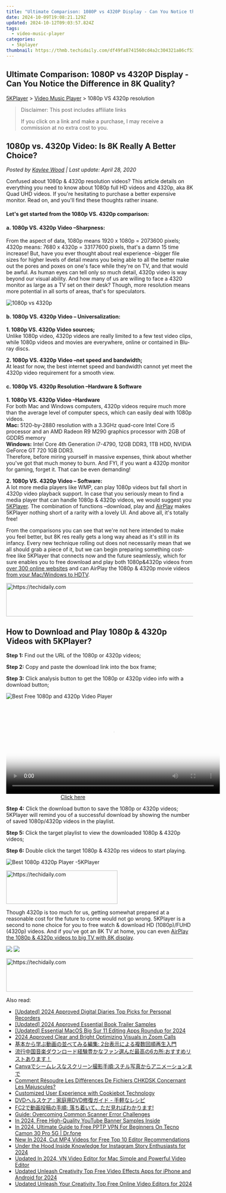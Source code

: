 ```yaml
---
title: "Ultimate Comparison: 1080P vs 4320P Display - Can You Notice the Difference in 8K Quality?"
date: 2024-10-09T19:08:21.129Z
updated: 2024-10-12T09:03:57.824Z
tags:
  - video-music-player
categories:
  - 5kplayer
thumbnail: https://thmb.techidaily.com/df49fa8741560cd4a2c304321a86cf5312094c2923c9c82c5634adc9a69e6807.jpg
---
```


## Ultimate Comparison: 1080P vs 4320P Display - Can You Notice the Difference in 8K Quality?

[5KPlayer](https://tools.techidaily.com/5kplayer/products/) \> [Video Music Player](https://tools.techidaily.com/5kplayer/video-music-player/) \> 1080p VS 4320p resolution

>  Disclaimer: This post includes affiliate links
>
>  If you click on a link and make a purchase, I may receive a commission at no extra cost to you.
>

## 1080p vs. 4320p Video: Is 8K Really A Better Choice?

 _Posted by [Kaylee Wood](https://www.quora.com/profile/Amanda-Hu-21) | Last update: April 28, 2020_

Confused about 1080p & 4320p resolution videos? This article details on everything you need to know about 1080p full HD videos and 4320p, aka 8K Quad UHD videos. If you're hesitating to purchase a better expensive monitor. Read on, and you'll find these thoughts rather insane.

#### **Let's get started from the 1080p VS. 4320p comparison:**

#### a. 1080p VS. 4320p Video –Sharpness:

From the aspect of data, 1080p means 1920 x 1080p = 2073600 pixels; 4320p means: 7680 x 4320p = 33177600 pixels, that's a damn 15 time increase! But, have you ever thought about real experience –bigger file sizes for higher levels of detail means you being able to all the better make out the pores and poxes on one's face while they're on TV, and that would be awful. As human eyes can tell only so much detail, 4320p video is way beyond our visual ability. And how many of us are willing to face a 4320 monitor as large as a TV set on their desk? Though, more resolution means more potential in all sorts of areas, that's for speculators. 

![1080p vs 4320p](https://www.5kplayer.com/video-music-player/img/8k-display-resolution.jpg)

#### b. 1080p VS. 4320p Video – Universalization:

**1\. 1080p VS. 4320p Video sources;**  
Unlike 1080p video, 4320p videos are really limited to a few test video clips, while 1080p videos and movies are everywhere, online or contained in Blu-ray discs. 

**2\. 1080p VS. 4320p Video –net speed and bandwidth;**  
At least for now, the best internet speed and bandwidth cannot yet meet the 4320p video requirement for a smooth view. 

#### c. 1080p VS. 4320p Resolution –Hardware & Software

**1\. 1080p VS. 4320p Video –Hardware**  
For both Mac and Windows computers, 4320p videos require much more than the average level of computer specs, which can easily deal with 1080p videos.   
**Mac:** 5120-by-2880 resolution with a 3.3GHz quad-core Intel Core i5 processor and an AMD Radeon R9 M290 graphics processor with 2GB of GDDR5 memory  
**Windows:** Intel Core 4th Generation i7-4790, 12GB DDR3, 1TB HDD, NVIDIA GeForce GT 720 1GB DDR3.  
Therefore, before miring yourself in massive expenses, think about whether you've got that much money to burn. And FYI, if you want a 4320p monitor for gaming, forget it. That can be even demanding!

**2\. 1080p VS. 4320p Video – Software:**   
A lot more media players like WMP, can play 1080p videos but fall short in 4320p video playback support. In case that you seriously mean to find a media player that can handle 1080p & 4320p videos, we would suggest you [5KPlayer](https://tools.techidaily.com/5kplayer/products/). The combination of functions –download, play and [AirPlay](https://tools.techidaily.com/5kplayer/airplay/) makes 5KPlayer nothing short of a rarity with a lovely UI. And above all, it's totally free!

From the comparisons you can see that we're not here intended to make you feel better, but 8K res really gets a long way ahead as it's still in its infancy. Every new technique rolling out does not necessarily mean that we all should grab a piece of it, but we can begin preparing something cost-free like 5KPlayer that connects now and the future seamlessly, which for sure enables you to free download and play both 1080p&4320p videos from [over 300 online websites](https://tools.techidaily.com/5kplayer/youtube-download/) and can AirPlay the 1080p & 4320p movie videos [from your Mac/Windows to HDTV](https://tools.techidaily.com/5kplayer/airplay/). 

<!-- affiliate ads begin -->
<a href="https://appsumo.8odi.net/c/5597632/2123726/7443" target="_top" id="2123726">
  <img src="//a.impactradius-go.com/display-ad/7443-2123726" border="0" alt="https://techidaily.com" width="600" height="90"/>
</a>
<img height="0" width="0" src="https://appsumo.8odi.net/i/5597632/2123726/7443" style="position:absolute;visibility:hidden;" border="0" />
<!-- affiliate ads end -->

## How to Download and Play 1080p & 4320p Videos with 5KPlayer?

**Step 1:** Find out the URL of the 1080p or 4320p videos;

**Step 2:** Copy and paste the download link into the box frame;

**Step 3:** Click analysis button to get the 1080p or 4320p video info with a download button;

![Best Free 1080p and 4320p Video Player](https://www.5kplayer.com/video-music-player/img/download-8k-movies.jpg) 

<!-- affiliate ads begin -->
<span id="1982570">
					<video width="576" height="240" style="cursor:pointer"
           poster="//a.impactradius-go.com/display-clicktoplayimage/1982570.png"
           onclick="if(!this.playClicked){this.play();this.setAttribute('controls',true);this.playClicked=true;}">
	   <source src="//a.impactradius-go.com/display-ad/22993-1982570">
	   <img src="//a.impactradius-go.com/display-clicktoplayimage/1982570.png" style="border: none; height: 100%; width: 100%; object-fit: contain">
	</video>
	<div style="width:360px;text-align:center"><a href="javascript:window.open(decodeURIComponent('https%3A%2F%2Fhomestyler.sjv.io%2Fc%2F5597632%2F1982570%2F22993'), '_blank');void(0);">Click here</a></div>
</span>
<img height="0" width="0" src="https://imp.pxf.io/i/5597632/1982570/22993" style="position:absolute;visibility:hidden;" border="0" />
<!-- affiliate ads end -->

**Step 4:** Click the download button to save the 1080p or 4320p videos;  
5KPlayer will remind you of a successful download by showing the number of saved 1080p/4320p videos in the playlist.

**Step 5:** Click the target playlist to view the downloaded 1080p & 4320p videos;

**Step 6:** Double click the target 1080p & 4320p res videos to start playing.

![Best 1080p 4320p Player -5KPlayer](https://www.5kplayer.com/video-music-player/img/play-8k-movies-on-mac.jpg) 

<!-- affiliate ads begin -->
<a href="https://aligracehair.sjv.io/c/5597632/1886015/19272" target="_top" id="1886015">
  <img src="//a.impactradius-go.com/display-ad/19272-1886015" border="0" alt="https://techidaily.com" width="300" height="90"/>
</a>
<img height="0" width="0" src="https://aligracehair.sjv.io/i/5597632/1886015/19272" style="position:absolute;visibility:hidden;" border="0" />
<!-- affiliate ads end -->

Though 4320p is too much for us, getting somewhat prepared at a reasonable cost for the future to come would not go wrong. 5KPlayer is a second to none choice for you to free watch & download HD (1080p)/FUHD (4320p) videos. And if you've got an 8K TV at home, you can even [AirPlay the 1080p & 4320p videos to big TV with 8K display](https://tools.techidaily.com/5kplayer/airplay/).

[![](https://www.5kplayer.com/video-music-player/../button/freedownwhitewin.png)](https://tools.techidaily.com/5kplayer/products/) [![](https://www.5kplayer.com/video-music-player/../button/freedownbackmac.png)](https://tools.techidaily.com/5kplayer/products/)

<!-- affiliate ads begin -->
<a href="https://appsumo.8odi.net/c/5597632/2132160/7443" target="_top" id="2132160">
  <img src="//a.impactradius-go.com/display-ad/7443-2132160" border="0" alt="https://techidaily.com" width="600" height="90"/>
</a>
<img height="0" width="0" src="https://appsumo.8odi.net/i/5597632/2132160/7443" style="position:absolute;visibility:hidden;" border="0" />
<!-- affiliate ads end -->

<ins class="adsbygoogle"
     style="display:block"
     data-ad-format="autorelaxed"
     data-ad-client="ca-pub-7571918770474297"
     data-ad-slot="1223367746"></ins>

<ins class="adsbygoogle"
     style="display:block"
     data-ad-client="ca-pub-7571918770474297"
     data-ad-slot="8358498916"
     data-ad-format="auto"
     data-full-width-responsive="true"></ins>

<span class="atpl-alsoreadstyle">Also read:</span>
<div><ul>
<li><a href="https://screen-capture.techidaily.com/updated-2024-approved-digital-diaries-top-picks-for-personal-recorders/"><u>[Updated] 2024 Approved Digital Diaries Top Picks for Personal Recorders</u></a></li>
<li><a href="https://fox-helps.techidaily.com/updated-2024-approved-essential-book-trailer-samples/"><u>[Updated] 2024 Approved Essential Book Trailer Samples</u></a></li>
<li><a href="https://fox-glue.techidaily.com/updated-essential-macos-big-sur-11-editing-apps-roundup-for-2024/"><u>[Updated] Essential MacOS Big Sur 11 Editing Apps Roundup for 2024</u></a></li>
<li><a href="https://article-knowledge.techidaily.com/2024-approved-clear-and-bright-optimizing-visuals-in-zoom-calls/"><u>2024 Approved Clear and Bright Optimizing Visuals in Zoom Calls</u></a></li>
<li><a href="https://video-creation-software.techidaily.com/1726027705043-2/"><u>基本から学ぶ動画の並べてみる編集: 2台表示による複数回順再生入門</u></a></li>
<li><a href="https://video-creation-software.techidaily.com/1726027305651-6/"><u>流行中国音楽ダウンロード経験豊かなファン選んだ最高の6カ所:おすすめリストあります！</u></a></li>
<li><a href="https://video-creation-software.techidaily.com/1726029924334-canva/"><u>Canvaでシームレスなスクリーン撮影手順:スチル写真からアニメーションまで</u></a></li>
<li><a href="https://win-guides.techidaily.com/comment-resoudre-les-differences-de-fichiers-chkdsk-concernant-les-majuscules/"><u>Comment Résoudre Les Différences De Fichiers CHKDSK Concernant Les Majuscules?</u></a></li>
<li><a href="https://discover-advanced.techidaily.com/customized-user-experience-with-cookiebot-technology/"><u>Customized User Experience with Cookiebot Technology</u></a></li>
<li><a href="https://video-creation-software.techidaily.com/1726030662968-dvd-dvd/"><u>DVDヘルスケア : 家庭用DVD修復ガイド - 手軽なレシピ</u></a></li>
<li><a href="https://video-creation-software.techidaily.com/1726028435417-fc2/"><u>FC2で動画投稿の手順: 落ち着いて、ただ見ればわかります!</u></a></li>
<li><a href="https://video-creation-software.techidaily.com/guide-overcoming-common-scanner-error-challenges/"><u>Guide: Overcoming Common Scanner Error Challenges</u></a></li>
<li><a href="https://youtube-web.techidaily.com/31474474-in-2024-free-high-quality-youtube-banner-samples-inside/"><u>In 2024, Free High-Quality YouTube Banner Samples Inside</u></a></li>
<li><a href="https://phone-solutions.techidaily.com/in-2024-ultimate-guide-to-free-pptp-vpn-for-beginners-on-tecno-camon-30-pro-5g-drfone-by-drfone-virtual-android/"><u>In 2024, Ultimate Guide to Free PPTP VPN For Beginners On Tecno Camon 30 Pro 5G | Dr.fone</u></a></li>
<li><a href="https://ai-video-tools.techidaily.com/new-in-2024-cut-mp4-videos-for-free-top-10-editor-recommendations/"><u>New In 2024, Cut MP4 Videos for Free Top 10 Editor Recommendations</u></a></li>
<li><a href="https://instagram-video-recordings.techidaily.com/under-the-hood-inside-knowledge-for-instagram-story-enthusiasts-for-2024/"><u>Under the Hood Inside Knowledge for Instagram Story Enthusiasts for 2024</u></a></li>
<li><a href="https://video-creation-software.techidaily.com/updated-in-2024-vn-video-editor-for-mac-simple-and-powerful-video-editor/"><u>Updated In 2024, VN Video Editor for Mac Simple and Powerful Video Editor</u></a></li>
<li><a href="https://video-creation-software.techidaily.com/updated-unleash-creativity-top-free-video-effects-apps-for-iphone-and-android-for-2024/"><u>Updated Unleash Creativity Top Free Video Effects Apps for iPhone and Android for 2024</u></a></li>
<li><a href="https://video-creation-software.techidaily.com/updated-unleash-your-creativity-top-free-online-video-editors-for-2024/"><u>Updated Unleash Your Creativity Top Free Online Video Editors for 2024</u></a></li>
</ul></div>


